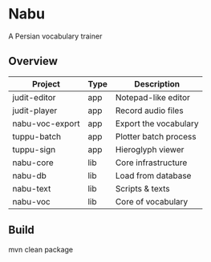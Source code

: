 # Nabu
A Persian vocabulary trainer

## Overview
| Project         | Type  | Description           |
| --------------- | ----- | --------------------- |
| judit-editor    | app   | Notepad-like editor   |
| judit-player    | app   | Record audio files    |
| nabu-voc-export | app   | Export the vocabulary |
| tuppu-batch     | app   | Plotter batch process |
| tuppu-sign      | app   | Hieroglyph viewer     |
| nabu-core       | lib   | Core infrastructure   |
| nabu-db         | lib   | Load from database    |
| nabu-text       | lib   | Scripts & texts       |
| nabu-voc        | lib   | Core of vocabulary    |

## Build
mvn clean package
